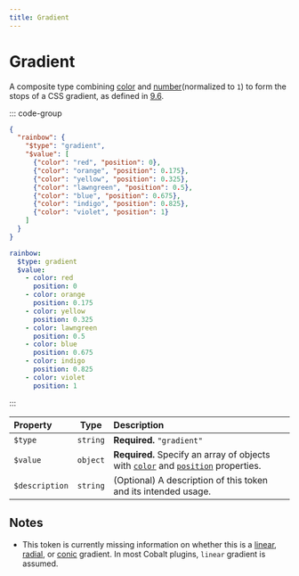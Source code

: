 ```yaml
---
title: Gradient
---
```


# Gradient

A composite type combining [color](/tokens/color) and [number](/tokens/number)(normalized to `1`) to form the stops of a CSS gradient, as defined in [9.6](https://design-tokens.github.io/community-group/format/#gradient).

::: code-group

```json [JSON]
{
  "rainbow": {
    "$type": "gradient",
    "$value": [
      {"color": "red", "position": 0},
      {"color": "orange", "position": 0.175},
      {"color": "yellow", "position": 0.325},
      {"color": "lawngreen", "position": 0.5},
      {"color": "blue", "position": 0.675},
      {"color": "indigo", "position": 0.825},
      {"color": "violet", "position": 1}
    ]
  }
}
```

```yaml [YAML]
rainbow:
  $type: gradient
  $value:
    - color: red
      position: 0
    - color: orange
      position: 0.175
    - color: yellow
      position: 0.325
    - color: lawngreen
      position: 0.5
    - color: blue
      position: 0.675
    - color: indigo
      position: 0.825
    - color: violet
      position: 1
```

:::

| Property       |   Type   | Description                                                                                                          |
| :------------- | :------: | :------------------------------------------------------------------------------------------------------------------- |
| `$type`        | `string` | **Required.** `"gradient"`                                                                                           |
| `$value`       | `object` | **Required.** Specify an array of objects with [`color`](/tokens/color) and [`position`](/tokens/number) properties. |
| `$description` | `string` | (Optional) A description of this token and its intended usage.                                                       |

## Notes

- This token is currently missing information on whether this is a [linear](https://developer.mozilla.org/en-US/docs/Web/CSS/gradient/linear-gradient), [radial](https://developer.mozilla.org/en-US/docs/Web/CSS/gradient/radial-gradient), or [conic](https://developer.mozilla.org/en-US/docs/Web/CSS/gradient/conic-gradient) gradient. In most Cobalt plugins, `linear` gradient is assumed.
